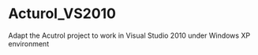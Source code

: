 # Acturol_VS2010
Adapt the Acutrol project to work in Visual Studio 2010 under Windows XP environment
